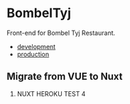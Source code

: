 # BombelTyj
Front-end for Bombel Tyj Restaurant.
  - [development](https://bombeldevelopment.netlify.app/)
  - [production](https://bombeltyj.pl/)

  


## Migrate from VUE to Nuxt
  1. NUXT HEROKU TEST 4
  
